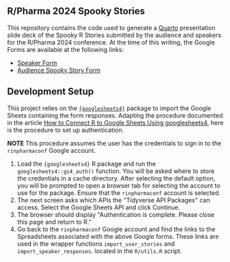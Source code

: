 ## R/Pharma 2024 Spooky Stories

This repository contains the code used to generate a [Quarto](https://quarto.org) presentation slide deck of the Spooky R Stories submitted by the audience and speakers for the R/Pharma 2024 conference. At the time of this writing, the Google Forms are available at the following links:

* [Speaker Form](https://forms.gle/CbT5mHygq5tfbtSw5)
* [Audience Spooky Story Form](https://forms.gle/8innFnfp53xMrVuu7)

## Development Setup

This project relies on the [`{googlesheets4}`](https://googlesheets4.tidyverse.org/index.html) package to import the Google Sheets containing the form responses. Adapting the procedure documented in the article [How to Connect R to Google Sheets Using googlesheets4](https://www.appsilon.com/post/connect-r-to-google-sheets-using-googlesheets4), here is the procedure to set up authentication.

**NOTE** This procedure assumes the user has the credentials to sign in to the `rinpharmaconf` Google account.

1. Load the `{googlesheets4}` R package and run the `googlesheets4::gs4_auth()` function. You will be asked where to store the credentials in a cache directory. After selecting the default option, you will be prompted to open a browser tab for selecting the account to use for the package. Ensure that the `rinpharmaconf` account is selected.
1. The next screen asks which APIs the "Tidyverse API Packages" can access. Select the Google Sheets API and click Continue.
1. The browser should display "Authentication is complete. Please close this page and return to R."
1. Go back to the `rinpharmaconf` Google account and find the links to the Spreadsheets associated with the above Google forms. These links are used in the wrapper functions `import_user_stories` and `import_speaker_responses`. located in the `R/utils.R` script.
